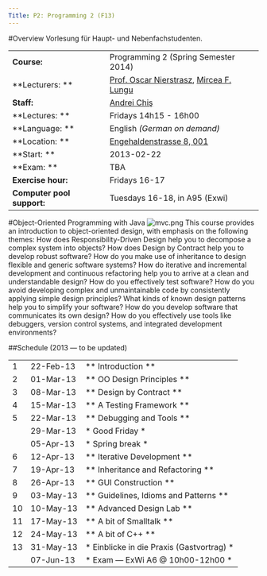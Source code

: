 ```yaml
---
Title: P2: Programming 2 (F13)
---
```


#Overview
Vorlesung für Haupt- und Nebenfachstudenten.


| | |
|---|---|
|**Course:**|Programming 2 (Spring Semester 2014)
|**Lecturers: **|[Prof. Oscar Nierstrasz](%base_url%/staff/oscar), [Mircea F. Lungu](%base_url%/staff/mircea)
|**Staff:**|[Andrei Chiş](%base_url%/staff/andreichis)
|**Lectures: **|Fridays 14h15 - 16h00
|**Language: **|English *(German on demand)*
|**Location: **|[Engehaldenstrasse 8, 001](%base_url%/contact/maps)
|**Start: **|2013-02-22
|**Exam: **|TBA
|**Exercise hour:**|Fridays 16-17
|**Computer pool support:**|Tuesdays 16-18, in A95 (Exwi)
 
#Object-Oriented Programming with Java
![mvc.png](%assets_url%/files/28/u5z3f26hdoajsvf5tfzwyvq73yzt92/mvc.png)
This course provides an introduction to object-oriented design, with emphasis on the following themes:
How does Responsibility-Driven Design help you to decompose a complex system into objects?
How does Design by Contract help you to develop robust software?
How do you make use of inheritance to design flexible and generic software systems?
How do iterative and incremental development and continuous refactoring help you to arrive at a clean and understandable design?
How do you effectively test software?
How do you avoid developing complex and unmaintainable code by consistently applying simple design principles?
What kinds of known design patterns help you to simplify your software?
How do you develop software that communicates its own design?
How do you effectively use tools like debuggers, version control systems, and integrated development environments?

##Schedule (2013 &mdash; to be updated)

| | | |
|---|---|---|
|	1	|	22-Feb-13	|**	Introduction	**
|	2	|	01-Mar-13	|**	OO Design Principles	**
|	3	|	08-Mar-13	|**	Design by Contract	**
|	4	|	15-Mar-13	|**	A Testing Framework	**
|	5	|	22-Mar-13	|**	Debugging and Tools	**
|		|	29-Mar-13	|*	Good Friday	*
|		|	05-Apr-13	|*	Spring break	*
|	6	|	12-Apr-13	|**	Iterative Development	**
|	7	|	19-Apr-13	|**	Inheritance and Refactoring	**
|	8	|	26-Apr-13	|**	GUI Construction	**
|	9	|	03-May-13	|**	Guidelines, Idioms and Patterns	**
|	10	|	10-May-13	|**	Advanced Design Lab	**
|	11	|	17-May-13	|**	A bit of Smalltalk	**
|	12	|	24-May-13	|**	A bit of C\+\+	**
|	13	|	31-May-13	|*	Einblicke in die Praxis  (Gastvortrag)	*
|		|	07-Jun-13	|*	Exam &mdash; ExWi A6 @ 10h00-12h00	*
